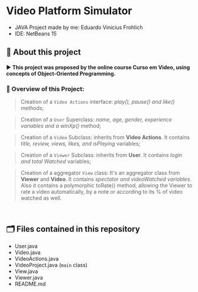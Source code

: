 # Video Platform Simulator
- JAVA Project made by me: Eduardo Vinicius Frohlich
- IDE: NetBeans 15
## 💭 About this project</h2>

#### ▶ This project was proposed by the online course Curso em Video, using concepts of Object-Oriented Programming.
### 🧠 Overview of this Project:
> Creation of a `Video Actions` interface: *play(), pause() and like()* methods;

> Creation of a `User` Superclass: *name, age, gender, experience variables and a winXp()* method;

> Creation of a `Video` Subclass: inherits from **Video Actions**. It contains *title, review, views, likes, and isPlaying* variables;

> Creation of a `Viewer` Subclass: inherits from **User**. It contains *login and total Watched* variables;

> Creation of a aggregator `View` class: It's an aggregator class from **Viewer** and **Video**. It contains *spectator and videoWatched variables*.<br>
Also it contains a polymorphic toRate() method, allowing the Viewer to rate a video automatically, by a note or according to its % of video watched as well.
<br>

## 🗂 Files contained in this repository
- User.java
- Video.java
- VideoActions.java
- VideoProject.java (`main` class)
- View.java
- Viewer.java
- README.md
